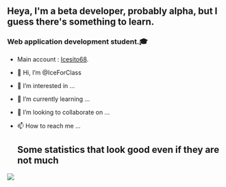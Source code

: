 ## Heya, I'm a beta developer, probably alpha, but I guess there's something to learn.

### Web application development student.🎓

- Main account : [Icesito68](https://github.com/Icesito68).

- 👋 Hi, I’m @IceForClass
- 👀 I’m interested in ...
- 🌱 I’m currently learning ...
- 💞️ I’m looking to collaborate on ...
- 📫 How to reach me ...

  ## Some statistics that look good even if they are not much

<picture>
  <source
    srcset="https://github-readme-stats.vercel.app/api?username=IceForClass&show_icons=true&theme=radical"
    media="(prefers-color-scheme: dark)"
  />
  <source
    srcset="https://github-readme-stats.vercel.app/api?username=IceForClass&show_icons=true"
    media="(prefers-color-scheme: light), (prefers-color-scheme: no-preference)"
  />
  <img src="https://github-readme-stats.vercel.app/api?username=IceForClass&show_icons=true" />
</picture>
